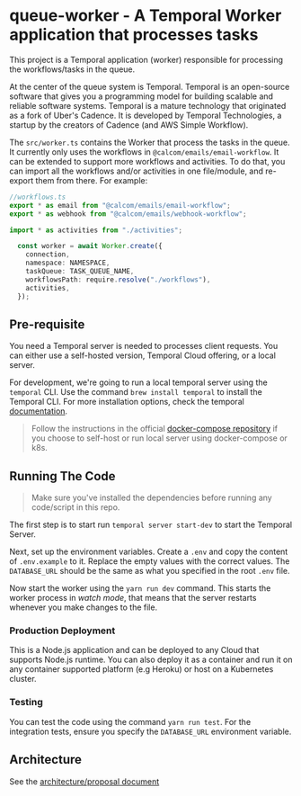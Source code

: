 # queue-worker - A Temporal Worker application that processes tasks

This project is a Temporal application (worker) responsible for processing the workflows/tasks in the queue.

At the center of the queue system is Temporal. Temporal is an open-source software that gives you a programming model for building scalable and reliable software systems. Temporal is a mature technology that originated as a fork of Uber's Cadence. It is developed by Temporal Technologies, a startup by the creators of Cadence (and AWS Simple Workflow).

The `src/worker.ts` contains the Worker that process the tasks in the queue. It currently only uses the workflows in `@calcom/emails/email-workflow`. It can be extended to support more workflows and activities. To do that, you can import all the workflows and/or activities in one file/module, and re-export them from there. For example:

```ts
//workflows.ts
export * as email from "@calcom/emails/email-workflow";
export * as webhook from "@calcom/emails/webhook-workflow";
```

```ts
import * as activities from "./activities";

  const worker = await Worker.create({
    connection,
    namespace: NAMESPACE,
    taskQueue: TASK_QUEUE_NAME,
    workflowsPath: require.resolve("./workflows"),
    activities,
  });
```

## Pre-requisite

You need a Temporal server is needed to processes client requests. You can either use a self-hosted version, Temporal Cloud offering, or a local server.

For development, we're going to run a local temporal server using the `temporal` CLI. Use the command `brew install temporal` to install the Temporal CLI. For more installation options, check the temporal [documentation](https://docs.temporal.io/dev-guide/typescript/foundations#run-a-development-server).

> Follow the instructions in the official [docker-compose repository](https://github.com/temporalio/docker-compose) if you choose to self-host or run local server using docker-compose or k8s.

## Running The Code

> Make sure you've installed the dependencies before running any code/script in this repo.

The first step is to start run `temporal server start-dev` to start the Temporal Server.

Next, set up the environment variables. Create a `.env` and copy the content of `.env.example` to it. Replace the empty values with the correct values. The `DATABASE_URL` should be the same as what you specified in the root `.env` file.

Now start the worker using the `yarn run dev` command. This starts the worker process in *watch mode*, that means that the server restarts whenever you make changes to the file.

### Production Deployment

This is a Node.js application and can be deployed to any Cloud that supports Node.js runtime. You can also deploy it as a container and run it on any container supported platform (e.g Heroku) or host on a Kubernetes cluster.

<!-- TODO: create an optimised Dockerfile and provide instruction for running a container or running in k8s -->

### Testing

You can test the code using the command `yarn run test`. For the integration tests, ensure you specify the `DATABASE_URL` environment variable.

## Architecture

See the [architecture/proposal document](./Architecture.md)
